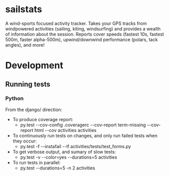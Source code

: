 # sailstats

A wind-sports focused activity tracker. Takes your GPS tracks from windpowered activities (sailing, kiting, windsurfing) and provides a wealth of information about the session.  Reports cover speeds (fastest 10s, fastest 500m, faster alpha-500m), upwind/downwind performance (polars, tack angles), and more!

# Development

## Running tests

### Python

From the django/ direction:

* To produce coverage report:
    * py.test --cov-config .coveragerc --cov-report term-missing --cov-report html --cov activities activities
* To continuously run tests on changes, and only run failed tests when they occur:
    * py.test -f --instafail --lf activities/tests/test_forms.py
* To get verbose output, and sumary of slow tests:
    * py.test -v --color=yes --durations=5 activities
* To run tests in parallel:
    * py.test --durations=5 -n 2 activities
